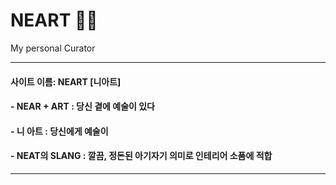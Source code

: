 # NEART :artist:

My personal Curator

------

#### 사이트 이름: NEART [니아트]

#### - NEAR + ART : 당신 곁에 예술이 있다

#### - 니 아트 : 당신에게 예술이

#### - NEAT의 SLANG : 깔끔, 정돈된 아기자기 의미로 인테리어 소품에 적합


------
<br>
<br>
	
